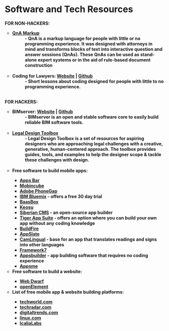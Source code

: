 # Software and Tech Resources
<b>FOR NON-HACKERS:
<ul style="list-style-type:circle">
<a href="http://www.qnamarkup.org"><li>QnA Markup</a></li>
<dd>- QnA is a markup language for people with little or no programming experience. It was designed with attorneys in mind and transforms blocks of text into interactive question and answer sessions (QnAs). These QnAs can be used as stand-alone expert systems or in the aid of rule-based document construction</dd><br>
<li>Coding for Lawyers: <a href="http://codingforlawyers.com">Website</a> | <a href="https://github.com/vzvenyach/codingforlawyers">Github</a></li>
<dd>- Short lessons about coding designed for people with little to no programming experience.</dd><br>
</ul>
<b>FOR HACKERS:</b>
<ul style="list-style-type:circle">
<li>BIMserver: <a href="http://bimserver.org">Website</a> | <a href="https://github.com/opensourceBIM/BIMserver">Github</a></li>
<dd>- BIMserver is an open and stable software core to easily build reliable BIM software tools.</dd><br>
<li><a href="http://www.legaltechdesign.com/LegalDesignToolbox/">Legal Design Toolbox</a></li>
<dd>- Legal Design Toolbox is a set of resources for aspiring designers who are approaching legal challenges with a creative, generative, human-centered approach. The toolbox provides guides, tools, and examples to help the designer scope & tackle these challenges with design.</dd><br>
<li>Free software to build mobile apps:</li>
<ul style="list-style-type:square">
<li><a href="http://www.appsbar.com">Apps Bar</a></li>
<li><a href="http://www.mobincube.com/pricing.html">Mobincube</a></li>
<li><a href="http://phonegap.com/products/">Adobe PhoneGap</a></li>
<li><a href="http://www.ibm.com/cloud-computing/bluemix/pricing/?cm_sp=HeaderNavigation-_-Mobile-_-Pricing">IBM Bluemix</a> -  offers a free 30 day trial</li>
<li><a href="http://www.baasbox.com/en/">BaasBox</a></li>
<li><a href="https://keosu.com/pricing/">Keosu</a></li>
<li><a href="http://www.siberiancms.com">Siberian CMS</a> - an open-source app builder</li>
<li><a href="http://tigerappsuite.com">Tiger App Suite</a> - offers an option where you can build your own app without any coding knowledge</li>
<li><a href="http://buildfire.com">BuildFire</a></li>
<li><a href="https://github.com/Taehan-Kim/AppSlate">AppSlate</a></li>
<li><a href="https://github.com/yoshiokatsuneo/camlingual_iphone">CamLingual</a> - base for an app that translates readings and signs into other languages</li>
<li><a href="http://framework7.io">Framework7</a></li>
<li><a href="http://www.apps-builder.com">Appsbuilder</a> - app building software that requires no coding experience</li>
<li><a href="https://www.appsme.com/pricing">Appsme</a></li>
</ul>

<li>Free software to build a website:</li>
<ul style="list-style-type:square">
<li><a href="http://www.virtualmechanics.com/products/dwarf/">Web Dwarf</a></li>
<li><a href="http://www.openelement.com/Download.htm">openElement</a></li>
</ul>

<li>List of free mobile app & website building platforms:</li>
<ul style="list-style-type:square">
<li><a href="http://www.techworld.com/picture-gallery/apps/18-best-mobile-application-development-platforms-tools-3375307/">techworld.com</a></li>
<li><a href="http://www.techradar.com/news/software/best-free-web-design-software-10-programs-to-get-the-job-done-1138669">techradar.com</a></li>
<li><a href="http://www.digitaltrends.com/computing/best-free-web-design-software/2/">digitaltrends.com</a></li>
<li><a href="https://www.linux.com/news/10-best-free-mobile-application-development-frameworks-support-android#.VqjKmSorKUk">linux.com</a></li>
<li><a href="https://github.com/IcaliaLabs/hackathon-resources">IcaliaLabs</a></li>
</ul>
</ul>


